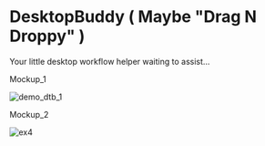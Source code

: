 # DesktopBuddy ( Maybe "Drag N Droppy" )
Your little desktop workflow helper waiting to assist...

Mockup_1

![demo_dtb_1](https://github.com/in4matix/DesktopBuddy/assets/62904593/9779a568-f8e3-4084-b8ec-b6f7bb8979de)


Mockup_2

![ex4](https://github.com/in4matix/DesktopBuddy/assets/62904593/6cf77fd8-eb5d-4763-9e8a-3b1cf3d03987)

